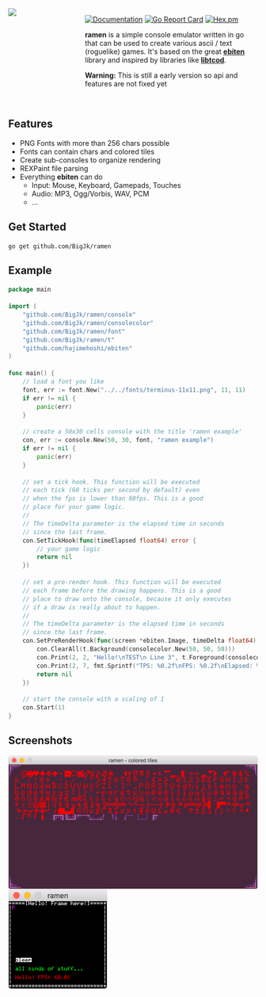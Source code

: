 <img src="https://cdn.rawgit.com/BigJk/7e61395616df18c9b6003aa90c77e829/raw/ec7bc03e02015deb0c96c6914f5c0460af773b59/ramen.svg" width="145" align="left" />

<img src="https://i.imgur.com/glpKbxk.png" width="10" height="145" align="left" />

[![Documentation](https://godoc.org/github.com/BigJk/ramen/console?status.svg)](http://godoc.org/github.com/BigJk/ramen/console) [![Go Report Card](https://goreportcard.com/badge/github.com/BigJk/ramen/console)](https://goreportcard.com/report/github.com/BigJk/ramen) [![Hex.pm](https://img.shields.io/hexpm/l/plug.svg)](LICENSE)

**ramen** is a simple console emulator written in go that can be used to create various ascii / text (roguelike) games. It's based on the great **[ebiten](https://github.com/hajimehoshi/ebiten)** library and inspired by libraries like **[libtcod](https://bitbucket.org/libtcod/libtcod/wiki/Features)**.

**Warning:** This is still a early version so api and features are not fixed yet

<br>

## Features

- PNG Fonts with more than 256 chars possible
- Fonts can contain chars and colored tiles
- Create sub-consoles to organize rendering
- REXPaint file parsing
- Everything **ebiten** can do
  - Input: Mouse, Keyboard, Gamepads, Touches
  - Audio: MP3, Ogg/Vorbis, WAV, PCM
  - ...

## Get Started

```
go get github.com/BigJk/ramen
```

## Example

```go
package main

import (
	"github.com/BigJk/ramen/console"
	"github.com/BigJk/ramen/consolecolor"
	"github.com/BigJk/ramen/font"
	"github.com/BigJk/ramen/t"
	"github.com/hajimehoshi/ebiten"
)

func main() {
	// load a font you like
	font, err := font.New("../../fonts/terminus-11x11.png", 11, 11)
	if err != nil {
		panic(err)
	}

	// create a 50x30 cells console with the title 'ramen example'
	con, err := console.New(50, 30, font, "ramen example")
	if err != nil {
		panic(err)
	}

	// set a tick hook. This function will be executed
	// each tick (60 ticks per second by default) even
	// when the fps is lower than 60fps. This is a good
	// place for your game logic.
	//
	// The timeDelta parameter is the elapsed time in seconds
	// since the last frame.
	con.SetTickHook(func(timeElapsed float64) error {
		// your game logic
		return nil
	})

	// set a pre-render hook. This function will be executed
	// each frame before the drawing happens. This is a good
	// place to draw onto the console, because it only executes
	// if a draw is really about to happen.
	//
	// The timeDelta parameter is the elapsed time in seconds
	// since the last frame.
	con.SetPreRenderHook(func(screen *ebiten.Image, timeDelta float64) error {
		con.ClearAll(t.Background(consolecolor.New(50, 50, 50)))
		con.Print(2, 2, "Hello!\nTEST\n Line 3", t.Foreground(consolecolor.New(0, 255, 0)), t.Background(consolecolor.New(255, 0, 0)))
		con.Print(2, 7, fmt.Sprintf("TPS: %0.2f\nFPS: %0.2f\nElapsed: %0.4f", ebiten.CurrentFPS(), ebiten.CurrentFPS(), timeDelta))
		return nil
	})

	// start the console with a scaling of 1
	con.Start(1)
}

```

## Screenshots

<img src="./.github/screen_colored_tiles.png" width="538" align="left">
<img src="./.github/screen_text.png" width="200" align="left">
